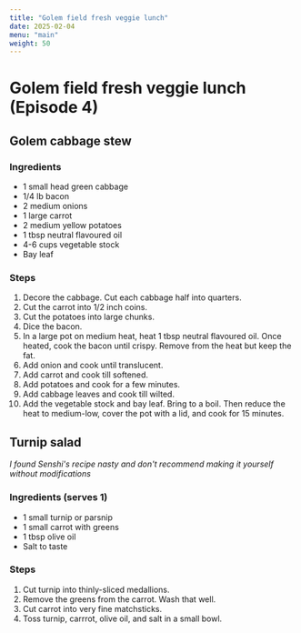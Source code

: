 ```yaml
---
title: "Golem field fresh veggie lunch"
date: 2025-02-04
menu: "main"
weight: 50
---
```

# Golem field fresh veggie lunch (Episode 4)

## Golem cabbage stew

### Ingredients
- 1 small head green cabbage
- 1/4 lb bacon
- 2 medium onions
- 1 large carrot
- 2 medium yellow potatoes
- 1 tbsp neutral flavoured oil
- 4-6 cups vegetable stock
- Bay leaf

### Steps

1. Decore the cabbage. Cut each cabbage half into quarters.
2. Cut the carrot into 1/2 inch coins.
3. Cut the potatoes into large chunks.
4. Dice the bacon.
5. In a large pot on medium heat, heat 1 tbsp neutral flavoured oil. Once heated, cook the bacon until crispy. Remove from the heat but keep the fat.
6. Add onion and cook until translucent.
7. Add carrot and cook till softened.
8. Add potatoes and cook for a few minutes.
9. Add cabbage leaves and cook till wilted.
10. Add the vegetable stock and bay leaf. Bring to a boil. Then reduce the heat to medium-low, cover the pot with a lid, and cook for 15 minutes.

## Turnip salad

*I found Senshi's recipe nasty and don't recommend making it yourself without modifications*

### Ingredients (serves 1)
- 1 small turnip or parsnip
- 1 small carrot with greens
- 1 tbsp olive oil
- Salt to taste

### Steps
1. Cut turnip into thinly-sliced medallions.
2. Remove the greens from the carrot. Wash that well.
3. Cut carrot into very fine matchsticks.
4. Toss turnip, carrrot, olive oil, and salt in a small bowl.